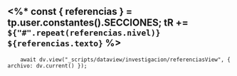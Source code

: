 <%* 
	const { referencias } = tp.user.constantes().SECCIONES;
	tR += `${"#".repeat(referencias.nivel)} ${referencias.texto}` 
%>
---
```dataviewjs
	await dv.view("_scripts/dataview/investigacion/referenciasView", { archivo: dv.current() });
```